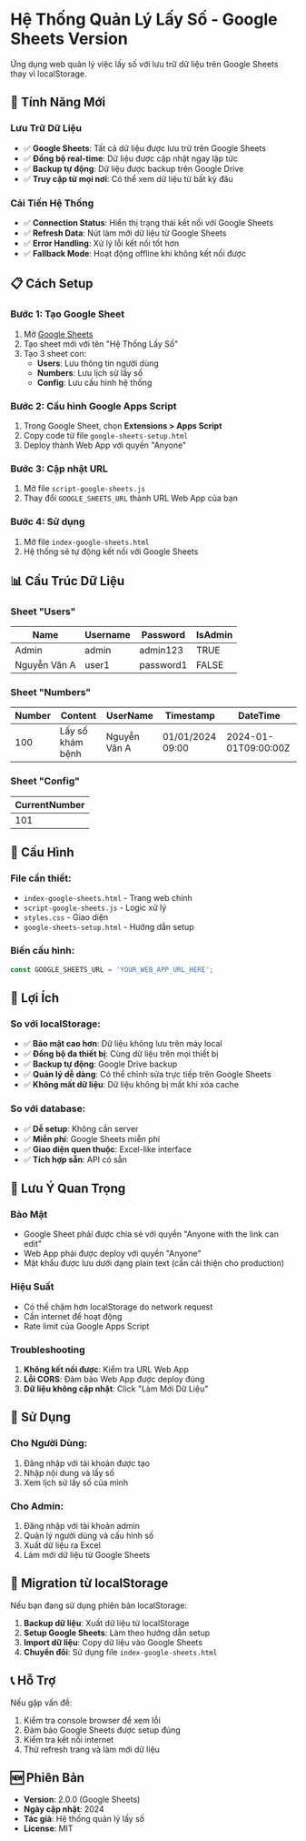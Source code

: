 # Hệ Thống Quản Lý Lấy Số - Google Sheets Version

Ứng dụng web quản lý việc lấy số với lưu trữ dữ liệu trên Google Sheets thay vì localStorage.

## 🚀 Tính Năng Mới

### Lưu Trữ Dữ Liệu
- ✅ **Google Sheets**: Tất cả dữ liệu được lưu trữ trên Google Sheets
- ✅ **Đồng bộ real-time**: Dữ liệu được cập nhật ngay lập tức
- ✅ **Backup tự động**: Dữ liệu được backup trên Google Drive
- ✅ **Truy cập từ mọi nơi**: Có thể xem dữ liệu từ bất kỳ đâu

### Cải Tiến Hệ Thống
- ✅ **Connection Status**: Hiển thị trạng thái kết nối với Google Sheets
- ✅ **Refresh Data**: Nút làm mới dữ liệu từ Google Sheets
- ✅ **Error Handling**: Xử lý lỗi kết nối tốt hơn
- ✅ **Fallback Mode**: Hoạt động offline khi không kết nối được

## 📋 Cách Setup

### Bước 1: Tạo Google Sheet
1. Mở [Google Sheets](https://sheets.google.com)
2. Tạo sheet mới với tên "Hệ Thống Lấy Số"
3. Tạo 3 sheet con:
   - **Users**: Lưu thông tin người dùng
   - **Numbers**: Lưu lịch sử lấy số
   - **Config**: Lưu cấu hình hệ thống

### Bước 2: Cấu hình Google Apps Script
1. Trong Google Sheet, chọn **Extensions > Apps Script**
2. Copy code từ file `google-sheets-setup.html`
3. Deploy thành Web App với quyền "Anyone"

### Bước 3: Cập nhật URL
1. Mở file `script-google-sheets.js`
2. Thay đổi `GOOGLE_SHEETS_URL` thành URL Web App của bạn

### Bước 4: Sử dụng
1. Mở file `index-google-sheets.html`
2. Hệ thống sẽ tự động kết nối với Google Sheets

## 📊 Cấu Trúc Dữ Liệu

### Sheet "Users"
| Name | Username | Password | IsAdmin |
|------|----------|----------|---------|
| Admin | admin | admin123 | TRUE |
| Nguyễn Văn A | user1 | password1 | FALSE |

### Sheet "Numbers"
| Number | Content | UserName | Timestamp | DateTime |
|--------|---------|----------|-----------|----------|
| 100 | Lấy số khám bệnh | Nguyễn Văn A | 01/01/2024 09:00 | 2024-01-01T09:00:00Z |

### Sheet "Config"
| CurrentNumber |
|---------------|
| 101 |

## 🔧 Cấu Hình

### File cần thiết:
- `index-google-sheets.html` - Trang web chính
- `script-google-sheets.js` - Logic xử lý
- `styles.css` - Giao diện
- `google-sheets-setup.html` - Hướng dẫn setup

### Biến cấu hình:
```javascript
const GOOGLE_SHEETS_URL = 'YOUR_WEB_APP_URL_HERE';
```

## 🎯 Lợi Ích

### So với localStorage:
- ✅ **Bảo mật cao hơn**: Dữ liệu không lưu trên máy local
- ✅ **Đồng bộ đa thiết bị**: Cùng dữ liệu trên mọi thiết bị
- ✅ **Backup tự động**: Google Drive backup
- ✅ **Quản lý dễ dàng**: Có thể chỉnh sửa trực tiếp trên Google Sheets
- ✅ **Không mất dữ liệu**: Dữ liệu không bị mất khi xóa cache

### So với database:
- ✅ **Dễ setup**: Không cần server
- ✅ **Miễn phí**: Google Sheets miễn phí
- ✅ **Giao diện quen thuộc**: Excel-like interface
- ✅ **Tích hợp sẵn**: API có sẵn

## 🚨 Lưu Ý Quan Trọng

### Bảo Mật
- Google Sheet phải được chia sẻ với quyền "Anyone with the link can edit"
- Web App phải được deploy với quyền "Anyone"
- Mật khẩu được lưu dưới dạng plain text (cần cải thiện cho production)

### Hiệu Suất
- Có thể chậm hơn localStorage do network request
- Cần internet để hoạt động
- Rate limit của Google Apps Script

### Troubleshooting
1. **Không kết nối được**: Kiểm tra URL Web App
2. **Lỗi CORS**: Đảm bảo Web App được deploy đúng
3. **Dữ liệu không cập nhật**: Click "Làm Mới Dữ Liệu"

## 📱 Sử Dụng

### Cho Người Dùng:
1. Đăng nhập với tài khoản được tạo
2. Nhập nội dung và lấy số
3. Xem lịch sử lấy số của mình

### Cho Admin:
1. Đăng nhập với tài khoản admin
2. Quản lý người dùng và cấu hình số
3. Xuất dữ liệu ra Excel
4. Làm mới dữ liệu từ Google Sheets

## 🔄 Migration từ localStorage

Nếu bạn đang sử dụng phiên bản localStorage:

1. **Backup dữ liệu**: Xuất dữ liệu từ localStorage
2. **Setup Google Sheets**: Làm theo hướng dẫn setup
3. **Import dữ liệu**: Copy dữ liệu vào Google Sheets
4. **Chuyển đổi**: Sử dụng file `index-google-sheets.html`

## 📞 Hỗ Trợ

Nếu gặp vấn đề:
1. Kiểm tra console browser để xem lỗi
2. Đảm bảo Google Sheets được setup đúng
3. Kiểm tra kết nối internet
4. Thử refresh trang và làm mới dữ liệu

## 🆕 Phiên Bản

- **Version**: 2.0.0 (Google Sheets)
- **Ngày cập nhật**: 2024
- **Tác giả**: Hệ thống quản lý lấy số
- **License**: MIT 
